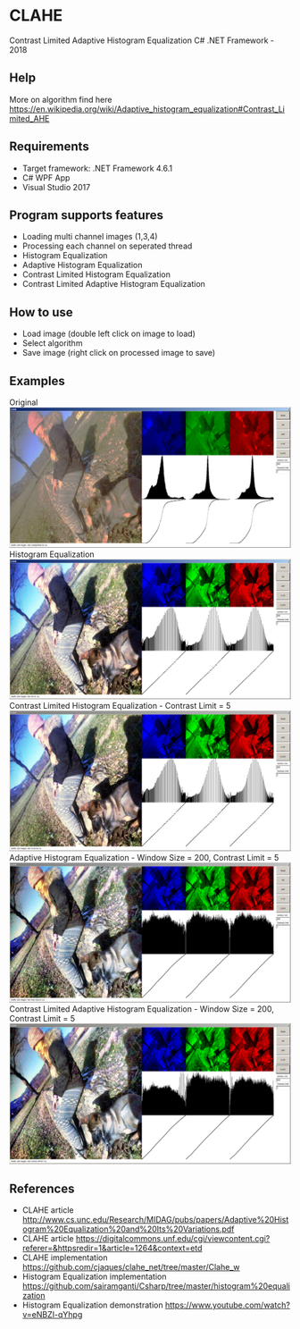 # CLAHE

Contrast Limited Adaptive Histogram Equalization C# .NET Framework - 2018

Help
-----

More on algorithm find here https://en.wikipedia.org/wiki/Adaptive_histogram_equalization#Contrast_Limited_AHE

Requirements
-----
  - Target framework: .NET Framework 4.6.1
  - C# WPF App
  - Visual Studio 2017

Program supports features
-----
  - Loading multi channel images (1,3,4)
  - Processing each channel on seperated thread
  - Histogram Equalization
  - Adaptive Histogram Equalization
  - Contrast Limited Histogram Equalization
  - Contrast Limited Adaptive Histogram Equalization
   
How to use
-----
  - Load image (double left click on image to load)
  - Select algorithm
  - Save image (right click on processed image to save)
  
Examples
-----
Original
<img src="https://github.com/kruherson1337/CLAHE/blob/master/example_original.png?raw=true" alt="Original"/>
Histogram Equalization
<img src="https://github.com/kruherson1337/CLAHE/blob/master/example_HE.png?raw=true" alt="HE"/>
Contrast Limited Histogram Equalization - Contrast Limit = 5
<img src="https://github.com/kruherson1337/CLAHE/blob/master/example_CLHE.png?raw=true" alt="CLHE"/>
Adaptive Histogram Equalization - Window Size = 200, Contrast Limit = 5
<img src="https://github.com/kruherson1337/CLAHE/blob/master/example_AHE.png?raw=true" alt="AHE"/>
Contrast Limited Adaptive Histogram Equalization - Window Size = 200, Contrast Limit = 5
<img src="https://github.com/kruherson1337/CLAHE/blob/master/example_CLAHE.png?raw=true" alt="CLAHE"/>

References
-----
  - CLAHE article http://www.cs.unc.edu/Research/MIDAG/pubs/papers/Adaptive%20Histogram%20Equalization%20and%20Its%20Variations.pdf  
  - CLAHE article https://digitalcommons.unf.edu/cgi/viewcontent.cgi?referer=&httpsredir=1&article=1264&context=etd
  - CLAHE implementation https://github.com/cjaques/clahe_net/tree/master/Clahe_w
  - Histogram Equalization implementation https://github.com/sairamganti/Csharp/tree/master/histogram%20equalization
  - Histogram Equalization demonstration https://www.youtube.com/watch?v=eNBZI-qYhpg
